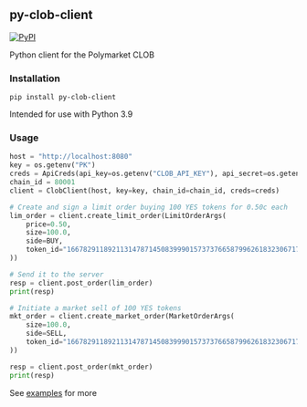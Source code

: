## py-clob-client

<a href='https://pypi.org/project/py-order-utils'>
    <img src='https://img.shields.io/pypi/v/py-order-utils.svg' alt='PyPI'/>
</a>

Python client for the Polymarket CLOB

### Installation

`pip install py-clob-client`

Intended for use with Python 3.9

### Usage

```py
host = "http://localhost:8080"
key = os.getenv("PK")
creds = ApiCreds(api_key=os.getenv("CLOB_API_KEY"), api_secret=os.getenv("CLOB_SECRET"), api_passphrase=os.getenv("CLOB_PASS_PHRASE"))
chain_id = 80001
client = ClobClient(host, key=key, chain_id=chain_id, creds=creds)

# Create and sign a limit order buying 100 YES tokens for 0.50c each
lim_order = client.create_limit_order(LimitOrderArgs(
    price=0.50,
    size=100.0,
    side=BUY,
    token_id="16678291189211314787145083999015737376658799626183230671758641503291735614088"
))

# Send it to the server
resp = client.post_order(lim_order)
print(resp)

# Initiate a market sell of 100 YES tokens
mkt_order = client.create_market_order(MarketOrderArgs(
    size=100.0,
    side=SELL,
    token_id="16678291189211314787145083999015737376658799626183230671758641503291735614088"
))

resp = client.post_order(mkt_order)
print(resp)
```

See [examples](examples/) for more

